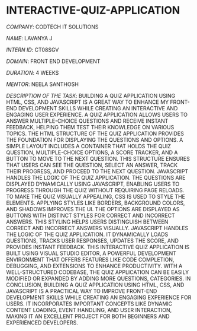 # INTERACTIVE-QUIZ-APPLICATION

*COMPANY*: CODTECH IT SOLUTIONS

*NAME*: LAVANYA J

*INTERN ID*: CT08SGV

*DOMAIN*: FRONT END DEVELOPMENT

*DURATION*: 4 WEEKS

*MENTOR*: NEELA SANTHOSH

*DESCRIPTION OF THE TASK*: BUILDING A QUIZ APPLICATION USING HTML, CSS, AND JAVASCRIPT IS A GREAT WAY TO ENHANCE MY FRONT-END DEVELOPMENT SKILLS WHILE CREATING AN INTERACTIVE AND ENGAGING USER EXPERIENCE. A QUIZ APPLICATION ALLOWS USERS TO ANSWER MULTIPLE-CHOICE QUESTIONS AND RECEIVE INSTANT FEEDBACK, HELPING THEM TEST THEIR KNOWLEDGE ON VARIOUS TOPICS. THE HTML STRUCTURE OF THE QUIZ APPLICATION PROVIDES THE FOUNDATION FOR DISPLAYING THE QUESTIONS AND OPTIONS. A SIMPLE LAYOUT INCLUDES A CONTAINER THAT HOLDS THE QUIZ QUESTION, MULTIPLE-CHOICE OPTIONS, A SCORE TRACKER, AND A BUTTON TO MOVE TO THE NEXT QUESTION. THIS STRUCTURE ENSURES THAT USERS CAN SEE THE QUESTION, SELECT AN ANSWER, TRACK THEIR PROGRESS, AND PROCEED TO THE NEXT QUESTION. JAVASCRIPT HANDLES THE LOGIC OF THE QUIZ APPLICATION. THE QUESTIONS ARE DISPLAYED DYNAMICALLY USING JAVASCRIPT, ENABLING USERS TO PROGRESS THROUGH THE QUIZ WITHOUT REQUIRING PAGE RELOADS. TO MAKE THE QUIZ VISUALLY APPEALING, CSS IS USED TO STYLE THE ELEMENTS. APPLYING STYLES LIKE BORDERS, BACKGROUND COLORS, AND SHADOWS IMPROVES THE UI. THE OPTIONS ARE DISPLAYED AS BUTTONS WITH DISTINCT STYLES FOR CORRECT AND INCORRECT ANSWERS. THIS STYLING HELPS USERS DISTINGUISH BETWEEN CORRECT AND INCORRECT ANSWERS VISUALLY. JAVASCRIPT HANDLES THE LOGIC OF THE QUIZ APPLICATION. IT DYNAMICALLY LOADS QUESTIONS, TRACKS USER RESPONSES, UPDATES THE SCORE, AND PROVIDES INSTANT FEEDBACK. THIS INTERACTIVE QUIZ APPLICATION IS BUILT USING VISUAL STUDIO EDITOR, A POWERFUL DEVELOPMENT ENVIRONMENT THAT OFFERS FEATURES LIKE CODE COMPLETION, DEBUGGING, AND EXTENSIONS TO ENHANCE PRODUCTIVITY. WITH A WELL-STRUCTURED CODEBASE, THE QUIZ APPLICATION CAN BE EASILY MODIFIED OR EXPANDED BY ADDING MORE QUESTIONS, CATEGORIES. IN CONCLUSION, BUILDING A QUIZ APPLICATION USING HTML, CSS, AND JAVASCRIPT IS A PRACTICAL WAY TO IMPROVE FRONT-END DEVELOPMENT SKILLS WHILE CREATING AN ENGAGING EXPERIENCE FOR USERS. IT INCORPORATES IMPORTANT CONCEPTS LIKE DYNAMIC CONTENT LOADING, EVENT HANDLING, AND USER INTERACTION, MAKING IT AN EXCELLENT PROJECT FOR BOTH BEGINNERS AND EXPERIENCED DEVELOPERS.
